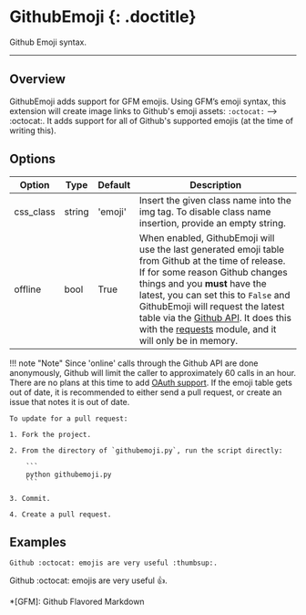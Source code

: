# GithubEmoji {: .doctitle}
Github Emoji syntax.

---

## Overview
GithubEmoji adds support for GFM emojis.  Using GFM&rsquo;s emoji syntax, this extension will create image links to Github's emoji assets: `:octocat:` --> :octocat:.  It adds support for all of Github's supported emojis (at the time of writing this).

## Options
| Option    | Type | Default |Description |
|-----------|------|---------|------------|
| css_class | string | 'emoji' | Insert the given class name into the img tag.  To disable class name insertion, provide an empty string. |
| offline | bool | True | When enabled, GithubEmoji will use the last generated emoji table from Github at the time of release.  If for some reason Github changes things and you **must** have the latest, you can set this to `False` and GithubEmoji will request the latest table via the [Github API](https://developer.github.com/v3/emojis/).  It does this with the [requests](http://docs.python-requests.org/en/latest/) module, and it will only be in memory. |

!!! note "Note"
    Since 'online' calls through the Github API are done anonymously, Github will limit the caller to approximately 60 calls in an hour.  There are no plans at this time to add [OAuth support](https://developer.github.com/v3/oauth/).  If the emoji table gets out of date, it is recommended to either send a pull request, or create an issue that notes it is out of date.

    To update for a pull request:

    1. Fork the project.

    2. From the directory of `githubemoji.py`, run the script directly:

        ```
        python githubemoji.py
        ```

    3. Commit.

    4. Create a pull request.

## Examples
```
Github :octocat: emojis are very useful :thumbsup:.
```

Github :octocat: emojis are very useful :thumbsup:.

*[GFM]:  Github Flavored Markdown
